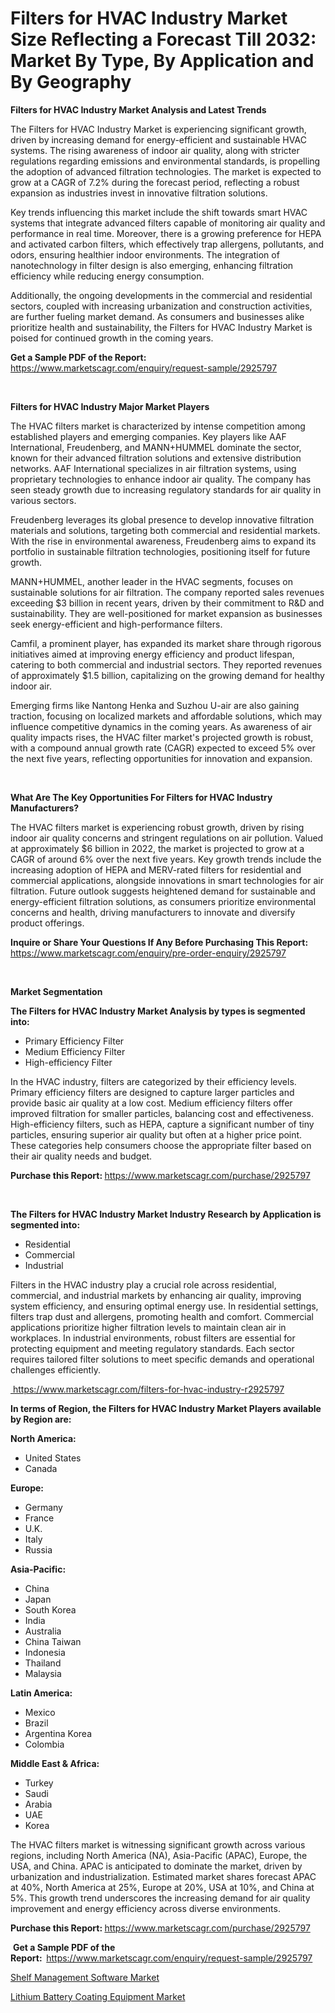<p><h1>Filters for HVAC Industry Market Size Reflecting a Forecast Till 2032: Market By Type, By Application and By Geography</h1></p><p><strong>Filters for HVAC Industry Market Analysis and Latest Trends</strong></p>
<p><p>The Filters for HVAC Industry Market is experiencing significant growth, driven by increasing demand for energy-efficient and sustainable HVAC systems. The rising awareness of indoor air quality, along with stricter regulations regarding emissions and environmental standards, is propelling the adoption of advanced filtration technologies. The market is expected to grow at a CAGR of 7.2% during the forecast period, reflecting a robust expansion as industries invest in innovative filtration solutions.</p><p>Key trends influencing this market include the shift towards smart HVAC systems that integrate advanced filters capable of monitoring air quality and performance in real time. Moreover, there is a growing preference for HEPA and activated carbon filters, which effectively trap allergens, pollutants, and odors, ensuring healthier indoor environments. The integration of nanotechnology in filter design is also emerging, enhancing filtration efficiency while reducing energy consumption. </p><p>Additionally, the ongoing developments in the commercial and residential sectors, coupled with increasing urbanization and construction activities, are further fueling market demand. As consumers and businesses alike prioritize health and sustainability, the Filters for HVAC Industry Market is poised for continued growth in the coming years.</p></p>
<p><strong>Get a Sample PDF of the Report:&nbsp;</strong> <a href="https://www.marketscagr.com/enquiry/request-sample/2925797?utm_campaign=2106&utm_medium=2&utm_source=Github&utm_content=ia&utm_term=12032025&utm_id=filters-for-hvac-industry">https://www.marketscagr.com/enquiry/request-sample/2925797</a></p>
<p>&nbsp;</p>
<p><strong>Filters for HVAC Industry Major Market Players</strong></p>
<p><p>The HVAC filters market is characterized by intense competition among established players and emerging companies. Key players like AAF International, Freudenberg, and MANN+HUMMEL dominate the sector, known for their advanced filtration solutions and extensive distribution networks. AAF International specializes in air filtration systems, using proprietary technologies to enhance indoor air quality. The company has seen steady growth due to increasing regulatory standards for air quality in various sectors.</p><p>Freudenberg leverages its global presence to develop innovative filtration materials and solutions, targeting both commercial and residential markets. With the rise in environmental awareness, Freudenberg aims to expand its portfolio in sustainable filtration technologies, positioning itself for future growth.</p><p>MANN+HUMMEL, another leader in the HVAC segments, focuses on sustainable solutions for air filtration. The company reported sales revenues exceeding $3 billion in recent years, driven by their commitment to R&D and sustainability. They are well-positioned for market expansion as businesses seek energy-efficient and high-performance filters.</p><p>Camfil, a prominent player, has expanded its market share through rigorous initiatives aimed at improving energy efficiency and product lifespan, catering to both commercial and industrial sectors. They reported revenues of approximately $1.5 billion, capitalizing on the growing demand for healthy indoor air.</p><p>Emerging firms like Nantong Henka and Suzhou U-air are also gaining traction, focusing on localized markets and affordable solutions, which may influence competitive dynamics in the coming years. As awareness of air quality impacts rises, the HVAC filter market's projected growth is robust, with a compound annual growth rate (CAGR) expected to exceed 5% over the next five years, reflecting opportunities for innovation and expansion.</p></p>
<p>&nbsp;</p>
<p><strong>What Are The Key Opportunities For Filters for HVAC Industry Manufacturers?</strong></p>
<p><p>The HVAC filters market is experiencing robust growth, driven by rising indoor air quality concerns and stringent regulations on air pollution. Valued at approximately $6 billion in 2022, the market is projected to grow at a CAGR of around 6% over the next five years. Key growth trends include the increasing adoption of HEPA and MERV-rated filters for residential and commercial applications, alongside innovations in smart technologies for air filtration. Future outlook suggests heightened demand for sustainable and energy-efficient filtration solutions, as consumers prioritize environmental concerns and health, driving manufacturers to innovate and diversify product offerings.</p></p>
<p><strong>Inquire or Share Your Questions If Any Before Purchasing This Report:</strong> <a href="https://www.marketscagr.com/enquiry/pre-order-enquiry/2925797?utm_campaign=2106&utm_medium=2&utm_source=Github&utm_content=ia&utm_term=12032025&utm_id=filters-for-hvac-industry">https://www.marketscagr.com/enquiry/pre-order-enquiry/2925797</a></p>
<p>&nbsp;</p>
<p><strong>Market Segmentation</strong></p>
<p><strong>The Filters for HVAC Industry Market Analysis by types is segmented into:</strong></p>
<p><ul><li>Primary Efficiency Filter</li><li>Medium Efficiency Filter</li><li>High-efficiency Filter</li></ul></p>
<p><p>In the HVAC industry, filters are categorized by their efficiency levels. Primary efficiency filters are designed to capture larger particles and provide basic air quality at a low cost. Medium efficiency filters offer improved filtration for smaller particles, balancing cost and effectiveness. High-efficiency filters, such as HEPA, capture a significant number of tiny particles, ensuring superior air quality but often at a higher price point. These categories help consumers choose the appropriate filter based on their air quality needs and budget.</p></p>
<p><strong>Purchase this Report:&nbsp;</strong><a href="https://www.marketscagr.com/purchase/2925797?utm_campaign=2106&utm_medium=2&utm_source=Github&utm_content=ia&utm_term=12032025&utm_id=filters-for-hvac-industry">https://www.marketscagr.com/purchase/2925797</a></p>
<p>&nbsp;</p>
<p><strong>The Filters for HVAC Industry Market Industry Research by Application is segmented into:</strong></p>
<p><ul><li>Residential</li><li>Commercial</li><li>Industrial</li></ul></p>
<p><p>Filters in the HVAC industry play a crucial role across residential, commercial, and industrial markets by enhancing air quality, improving system efficiency, and ensuring optimal energy use. In residential settings, filters trap dust and allergens, promoting health and comfort. Commercial applications prioritize higher filtration levels to maintain clean air in workplaces. In industrial environments, robust filters are essential for protecting equipment and meeting regulatory standards. Each sector requires tailored filter solutions to meet specific demands and operational challenges efficiently.</p></p>
<p><a href="https://www.marketscagr.com/filters-for-hvac-industry-r2925797?utm_campaign=2106&utm_medium=2&utm_source=Github&utm_content=ia&utm_term=12032025&utm_id=filters-for-hvac-industry">&nbsp;https://www.marketscagr.com/filters-for-hvac-industry-r2925797</a></p>
<p><strong>In terms of Region, the Filters for HVAC Industry Market Players available by Region are:</strong></p>
<p>
    <p> <strong> North America: </strong>
        <ul>
            <li>United States</li>
            <li>Canada</li>
        </ul>
        </p> 
    <p> <strong> Europe: </strong>
        <ul>
            <li>Germany</li>
            <li>France</li>
            <li>U.K.</li>
            <li>Italy</li>
            <li>Russia</li>
        </ul>
        </p> 
    <p> <strong> Asia-Pacific: </strong>
        <ul>
            <li>China</li>
            <li>Japan</li>
            <li>South Korea</li>
            <li>India</li>
            <li>Australia</li>
            <li>China Taiwan</li>
            <li>Indonesia</li>
            <li>Thailand</li>
            <li>Malaysia</li>
        </ul>
        </p> 
    <p> <strong> Latin America: </strong>
        <ul>
            <li>Mexico</li>
            <li>Brazil</li>
            <li>Argentina Korea</li>
            <li>Colombia</li>
        </ul>
        </p> 
    <p> <strong> Middle East & Africa: </strong>
        <ul>
            <li>Turkey</li>
            <li>Saudi</li>
            <li>Arabia</li>
            <li>UAE</li>
            <li>Korea</li>
        </ul>
    </p>
    </p>
<p><p>The HVAC filters market is witnessing significant growth across various regions, including North America (NA), Asia-Pacific (APAC), Europe, the USA, and China. APAC is anticipated to dominate the market, driven by urbanization and industrialization. Estimated market shares forecast APAC at 40%, North America at 25%, Europe at 20%, USA at 10%, and China at 5%. This growth trend underscores the increasing demand for air quality improvement and energy efficiency across diverse environments.</p></p>
<p><strong>Purchase this Report: </strong><a href="https://www.marketscagr.com/purchase/2925797?utm_campaign=2106&utm_medium=2&utm_source=Github&utm_content=ia&utm_term=12032025&utm_id=filters-for-hvac-industry">https://www.marketscagr.com/purchase/2925797</a></p>
<p>&nbsp;<strong>Get a Sample PDF of the Report:&nbsp;&nbsp;</strong><a href="https://www.marketscagr.com/enquiry/request-sample/2925797?utm_campaign=2106&utm_medium=2&utm_source=Github&utm_content=ia&utm_term=12032025&utm_id=filters-for-hvac-industry">https://www.marketscagr.com/enquiry/request-sample/2925797</a></p>
<p><strong></strong></p>
<p><p><a href="https://github.com/YashRP12/Market-Research-Report-List-7/blob/main/shelf-management-software-market.md?utm_campaign=2106&utm_medium=2&utm_source=Github&utm_content=ia&utm_term=12032025&utm_id=filters-for-hvac-industry">Shelf Management Software Market</a></p><p><a href="https://github.com/paulierasho/Market-Research-Report-List-1/blob/main/lithium-battery-coating-equipment-market.md?utm_campaign=2106&utm_medium=2&utm_source=Github&utm_content=ia&utm_term=12032025&utm_id=filters-for-hvac-industry">Lithium Battery Coating Equipment Market</a></p></p>